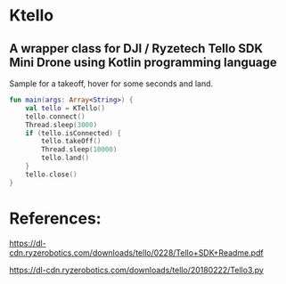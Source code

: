 # Ktello

## A wrapper class for DJI / Ryzetech Tello SDK Mini Drone using Kotlin programming language


Sample for a takeoff, hover for some seconds and land.
```kotlin
fun main(args: Array<String>) {
    val tello = KTello()
    tello.connect()
    Thread.sleep(3000)
    if (tello.isConnected) {
        tello.takeOff()
        Thread.sleep(10000)
        tello.land()
    }
    tello.close()
}
```
# References:

https://dl-cdn.ryzerobotics.com/downloads/tello/0228/Tello+SDK+Readme.pdf

https://dl-cdn.ryzerobotics.com/downloads/tello/20180222/Tello3.py
